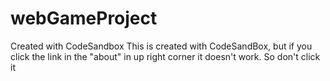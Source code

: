 # webGameProject
Created with CodeSandbox
This is created with CodeSandBox, but if you click the link in the "about" in up right corner it doesn't work. So don't click it 
